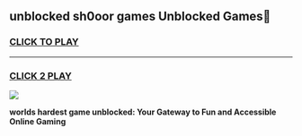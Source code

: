
## unblocked sh0oor games Unblocked Games👋
<h3>
<a href="https://premium.freeplayer.one?title=unblocked_sh0oor_games&ref=16F">CLICK TO PLAY</a></h3>
<hr>

<h3>
<a href="https://premium.freeplayer.one?title=unblocked_sh0oor_games&ref=16F">CLICK 2 PLAY</a>
  
</h3>

<a href="https://premium.freeplayer.one?title=unblocked_sh0oor_games&ref=16F/"><img src="https://clearcache.store/games.png"></a>


**worlds hardest game unblocked: Your Gateway to Fun and Accessible Online Gaming**
